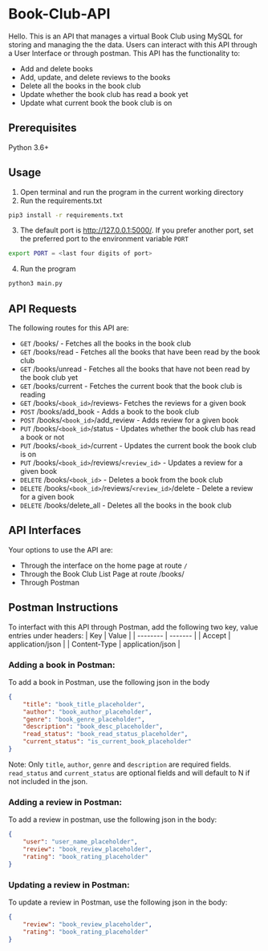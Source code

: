 # Book-Club-API
Hello. This is an API that manages a virtual Book Club using MySQL for storing and managing the the data. Users can interact with this API through a User Interface or through postman.
This API has the functionality to:
- Add and delete books
- Add, update, and delete reviews to the books
- Delete all the books in the book club
- Update whether the book club has read a book yet
- Update what current book the book club is on
## Prerequisites
Python 3.6+
## Usage
1. Open terminal and run the program in the current working directory
2. Run the requirements.txt
```bash
pip3 install -r requirements.txt
```
3. The default port is http://127.0.0.1:5000/. If you prefer another port, set the preferred port to the environment variable `PORT`
```bash
export PORT = <last four digits of port>
```
4. Run the program
```bash
python3 main.py
```
## API Requests
The following routes for this API are:
- ```GET``` <port>/books/ - Fetches all the books in the book club
- ```GET``` <port>/books/read - Fetches all the books that have been read by the book club
- ```GET``` <port>/books/unread - Fetches all the books that have not been read by the book club yet
- ```GET``` <port>/books/current - Fetches the current book that the book club is reading
- ```GET``` <port>/books/`<book_id>`/reviews- Fetches the reviews for a given book
- ```POST``` <port>/books/add_book - Adds a book to the book club
- ```POST``` <port>/books/`<book_id>`/add_review - Adds review for a given book
- ```PUT``` <port>/books/`<book_id>`/status - Updates whether the book club has read a book or not
- ```PUT``` <port>/books/`<book_id>`/current - Updates the current book the book club is on
- ```PUT``` <port>/books/`<book_id>`/reviews/`<review_id>` - Updates a review for a given book
- ```DELETE``` <port>/books/`<book_id>` - Deletes a book from the book club
- ```DELETE``` <port>/books/`<book_id>`/reviews/`<review_id>`/delete - Delete a review for a given book
- ```DELETE``` <port>/books/delete_all - Deletes all the books in the book club

## API Interfaces
Your options to use the API are:
- Through the interface on the home page at route <port>`/`
- Through the Book Club List Page at route <port>/books/
- Through Postman

## Postman Instructions
To interfact with this API through Postman, add the following two key, value entries under headers:
|    Key   |  Value  |
| -------- | ------- |
| Accept  | application/json    |
| Content-Type | application/json     |

### Adding a book in Postman:
To add a book in Postman, use the following json in the body
```json
{
    "title": "book_title_placeholder",
    "author": "book_author_placeholder",
    "genre": "book_genre_placeholder",
    "description": "book_desc_placeholder",
    "read_status": "book_read_status_placeholder",
    "current_status": "is_current_book_placeholder"
}
```
Note: Only `title`, `author`, `genre` and `description` are required fields. `read_status` and `current_status` are optional fields and will default to N if not included in the json.

### Adding a review in Postman:
To add a review in postman, use the following json in the body:
```json
{
    "user": "user_name_placeholder",
    "review": "book_review_placeholder",
    "rating": "book_rating_placeholder"
}
```

### Updating a review in Postman:
To update a review in Postman, use the following json in the body:
```json
{
    "review": "book_review_placeholder",
    "rating": "book_rating_placeholder"
}
```







